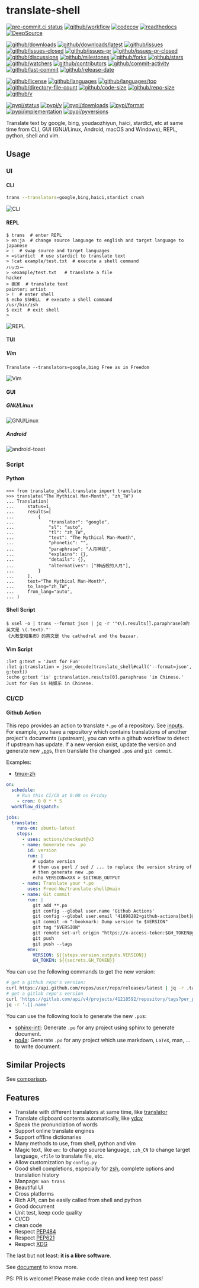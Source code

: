 # translate-shell

[![pre-commit.ci status](https://results.pre-commit.ci/badge/github/Freed-Wu/translate-shell/main.svg)](https://results.pre-commit.ci/latest/github/Freed-Wu/translate-shell/main)
[![github/workflow](https://github.com/Freed-Wu/translate-shell/actions/workflows/main.yml/badge.svg)](https://github.com/Freed-Wu/translate-shell/actions)
[![codecov](https://codecov.io/gh/Freed-Wu/translate-shell/branch/main/graph/badge.svg)](https://codecov.io/gh/Freed-Wu/translate-shell)
[![readthedocs](https://shields.io/readthedocs/translate-shell)](https://translate-shell.readthedocs.io)
[![DeepSource](https://deepsource.io/gh/Freed-Wu/translate-shell.svg/?show_trend=true)](https://deepsource.io/gh/Freed-Wu/translate-shell)

[![github/downloads](https://shields.io/github/downloads/Freed-Wu/translate-shell/total)](https://github.com/Freed-Wu/translate-shell/releases)
[![github/downloads/latest](https://shields.io/github/downloads/Freed-Wu/translate-shell/latest/total)](https://github.com/Freed-Wu/translate-shell/releases/latest)
[![github/issues](https://shields.io/github/issues/Freed-Wu/translate-shell)](https://github.com/Freed-Wu/translate-shell/issues)
[![github/issues-closed](https://shields.io/github/issues-closed/Freed-Wu/translate-shell)](https://github.com/Freed-Wu/translate-shell/issues?q=is%3Aissue+is%3Aclosed)
[![github/issues-pr](https://shields.io/github/issues-pr/Freed-Wu/translate-shell)](https://github.com/Freed-Wu/translate-shell/pulls)
[![github/issues-pr-closed](https://shields.io/github/issues-pr-closed/Freed-Wu/translate-shell)](https://github.com/Freed-Wu/translate-shell/pulls?q=is%3Apr+is%3Aclosed)
[![github/discussions](https://shields.io/github/discussions/Freed-Wu/translate-shell)](https://github.com/Freed-Wu/translate-shell/discussions)
[![github/milestones](https://shields.io/github/milestones/all/Freed-Wu/translate-shell)](https://github.com/Freed-Wu/translate-shell/milestones)
[![github/forks](https://shields.io/github/forks/Freed-Wu/translate-shell)](https://github.com/Freed-Wu/translate-shell/network/members)
[![github/stars](https://shields.io/github/stars/Freed-Wu/translate-shell)](https://github.com/Freed-Wu/translate-shell/stargazers)
[![github/watchers](https://shields.io/github/watchers/Freed-Wu/translate-shell)](https://github.com/Freed-Wu/translate-shell/watchers)
[![github/contributors](https://shields.io/github/contributors/Freed-Wu/translate-shell)](https://github.com/Freed-Wu/translate-shell/graphs/contributors)
[![github/commit-activity](https://shields.io/github/commit-activity/w/Freed-Wu/translate-shell)](https://github.com/Freed-Wu/translate-shell/graphs/commit-activity)
[![github/last-commit](https://shields.io/github/last-commit/Freed-Wu/translate-shell)](https://github.com/Freed-Wu/translate-shell/commits)
[![github/release-date](https://shields.io/github/release-date/Freed-Wu/translate-shell)](https://github.com/Freed-Wu/translate-shell/releases/latest)

[![github/license](https://shields.io/github/license/Freed-Wu/translate-shell)](https://github.com/Freed-Wu/translate-shell/blob/main/LICENSE)
[![github/languages](https://shields.io/github/languages/count/Freed-Wu/translate-shell)](https://github.com/Freed-Wu/translate-shell)
[![github/languages/top](https://shields.io/github/languages/top/Freed-Wu/translate-shell)](https://github.com/Freed-Wu/translate-shell)
[![github/directory-file-count](https://shields.io/github/directory-file-count/Freed-Wu/translate-shell)](https://github.com/Freed-Wu/translate-shell)
[![github/code-size](https://shields.io/github/languages/code-size/Freed-Wu/translate-shell)](https://github.com/Freed-Wu/translate-shell)
[![github/repo-size](https://shields.io/github/repo-size/Freed-Wu/translate-shell)](https://github.com/Freed-Wu/translate-shell)
[![github/v](https://shields.io/github/v/release/Freed-Wu/translate-shell)](https://github.com/Freed-Wu/translate-shell)

[![pypi/status](https://shields.io/pypi/status/translate-shell)](https://pypi.org/project/translate-shell/#description)
[![pypi/v](https://shields.io/pypi/v/translate-shell)](https://pypi.org/project/translate-shell/#history)
[![pypi/downloads](https://shields.io/pypi/dd/translate-shell)](https://pypi.org/project/translate-shell/#files)
[![pypi/format](https://shields.io/pypi/format/translate-shell)](https://pypi.org/project/translate-shell/#files)
[![pypi/implementation](https://shields.io/pypi/implementation/translate-shell)](https://pypi.org/project/translate-shell/#files)
[![pypi/pyversions](https://shields.io/pypi/pyversions/translate-shell)](https://pypi.org/project/translate-shell/#files)

Translate text by google, bing, youdaozhiyun, haici, stardict, etc at same time
from CLI, GUI (GNU/Linux, Android, macOS and Windows), REPL, python, shell and vim.

## Usage

### UI

#### CLI

```sh
trans --translators=google,bing,haici,stardict crush
```

![CLI](https://user-images.githubusercontent.com/32936898/205699472-5349d422-54c9-47a3-afc0-53a17f0acaf8.jpg)

#### REPL

```console
$ trans  # enter REPL
> en:ja  # change source language to english and target language to japanese
> :  # swap source and target languages
> =stardict  # use stardict to translate text
> !cat example/test.txt  # execute a shell command
ハッカー
> <example/test.txt   # translate a file
hacker
> 画家  # translate text
painter; artist
> !  # enter shell
$ echo $SHELL  # execute a shell command
/usr/bin/zsh
$ exit  # exit shell
>
```

![REPL](https://user-images.githubusercontent.com/32936898/205617815-3a2ba6b4-2673-4233-907b-202ffd4a9e44.jpg)

#### TUI

##### Vim

```vim
Translate --translators=google,bing Free as in Freedom
```

![Vim](https://user-images.githubusercontent.com/32936898/205475332-61c0a90e-b145-4af0-8658-c0cf45b87150.jpg)

#### GUI

##### GNU/Linux

![GNU/Linux](https://user-images.githubusercontent.com/32936898/205699484-c6fdefd5-dca2-4263-aed4-e41d9d16fde6.jpg)

##### Android

![android-toast](https://user-images.githubusercontent.com/32936898/206078648-0db6480f-7e35-4252-9f33-9fb51e03e172.jpg)

### Script

#### Python

```pycon
>>> from translate_shell.translate import translate
>>> translate("The Mythical Man-Month", "zh_TW")
... Translation(
...     status=1,
...     results=[
...         {
...             "translator": "google",
...             "sl": "auto",
...             "tl": "zh_TW",
...             "text": "The Mythical Man-Month",
...             "phonetic": "",
...             "paraphrase": "人月神話",
...             "explains": {},
...             "details": {},
...             "alternatives": ["神话般的人月"],
...         }
...     ],
...     text="The Mythical Man-Month",
...     to_lang="zh_TW",
...     from_lang="auto",
... )
```

#### Shell Script

```console
$ xsel -o | trans --format json | jq -r '"《\(.results[].paraphrase)》的英文是 \(.text)."'
《大教堂和集市》的英文是 the cathedral and the bazaar.
```

#### Vim Script

```vim
:let g:text = 'Just for Fun'
:let g:translation = json_decode(translate_shell#call('--format=json', g:text))
:echo g:text 'is' g:translation.results[0].paraphrase 'in Chinese.'
Just for Fun is 纯娱乐 in Chinese.
```

### CI/CD

#### Github Action

This repo provides an action to translate `*.po` of a repository. See
[inputs](https://github.com/Freed-Wu/translate-shell/blob/main/action.yml).
For example, you have a repository which contains translations of another
project's documents (upstream), you can write a github workflow to detect if
upstream has update. If a new version exist, update the version and
generate new
[`.po`](https://www.gnu.org/software/gettext/manual/gettext.html#PO-Files)s,
then translate the changed `.po`s and `git commit`.

Examples:

- [tmux-zh](https://github.com/Freed-Wu/tmux-zh/blob/main/.github/workflows/version.yml)

```yaml
on:
  schedule:
    # Run this CI/CD at 0:00 on Friday
    - cron: 0 0 * * 5
  workflow_dispatch:

jobs:
  translate:
    runs-on: ubuntu-latest
    steps:
      - uses: actions/checkout@v3
      - name: Generate new .po
        id: version
        run: |
          # update version
          # then use perl / sed / ... to replace the version string of your file
          # then generate new .po
          echo VERSION=XXX > $GITHUB_OUTPUT
      - name: Translate your *.po
        uses: Freed-Wu/translate-shell@main
      - name: Git commit
        run: |
          git add **.po
          git config --global user.name 'Github Actions'
          git config --global user.email '41898282+github-actions[bot]@users.noreply.github.com'
          git commit -m ":bookmark: Dump version to $VERSION"
          git tag "$VERSION"
          git remote set-url origin "https://x-access-token:$GH_TOKEN@github.com/$GITHUB_REPOSITORY"
          git push
          git push --tags
        env:
          VERSION: ${{steps.version.outputs.VERSION}}
          GH_TOKEN: ${{secrets.GH_TOKEN}}
```

You can use the following commands to get the new version:

```bash
# get a github repo's version:
curl https://api.github.com/repos/user/repo/releases/latest | jq -r .tag_name
# get a gitlab repo's version
curl 'https://gitlab.com/api/v4/projects/41218592/repository/tags?per_page=1' |
jq -r '.[].name'
```

You can use the following tools to generate the new `.po`s:

- [sphinx-intl](https://sphinx-intl.readthedocs.io): Generate `.po` for any
  project using sphinx to generate document.
- [po4a](https://po4a.org): Generate `.po` for any project which use markdown,
  `LaTeX`, man, ... to write document.

## Similar Projects

See [comparison](https://translate-shell.readthedocs.io/en/latest/resources/translator.html).

## Features

- Translate with different translators at same time, like [translator](https://github.com/skywind3000/translator)
- Translate clipboard contents automatically, like [ydcv](https://github.com/felixonmars/ydcv)
- Speak the pronunciation of words
- Support online translate engines
- Support offline dictionaries
- Many methods to use, from shell, python and vim
- Magic text, like `en:` to change source language, `:zh_CN` to change target
  language, `<file` to translate file, etc.
- Allow customization by `config.py`
- Good shell completions, especially for [zsh](https://github.com/zsh-users/zsh),
  complete options and translation history
- Manpage: `man trans`
- Beautiful UI
- Cross platforms
- Rich API, can be easily called from shell and python
- Good document
- Unit test, keep code quality
- CI/CD
- clean code
- Respect [PEP484](https://peps.python.org/pep-0484/)
- Respect [PEP621](https://peps.python.org/pep-0621/)
- Respect [XDG](https://specifications.freedesktop.org/basedir-spec/basedir-spec-latest.html)

The last but not least: **it is a libre software**.

See [document](https://translate-shell.readthedocs.io) to know more.

PS: PR is welcome! Please make code clean and keep test pass!

<!-- ex: nowrap
-->
